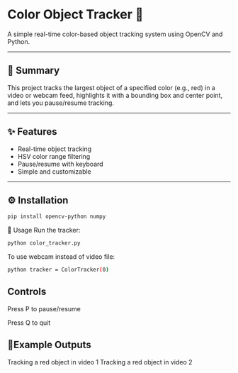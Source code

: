 # Color Object Tracker 🎨

A simple real-time color-based object tracking system using OpenCV and Python.

---

## 🎯 Summary

This project tracks the largest object of a specified color (e.g., red) in a video or webcam feed, highlights it with a bounding box and center point, and lets you pause/resume tracking.

---

## ✨ Features

- Real-time object tracking
- HSV color range filtering
- Pause/resume with keyboard
- Simple and customizable

---

## ⚙️ Installation

```bash
pip install opencv-python numpy
```
🚀 Usage
Run the tracker:
```bash
python color_tracker.py
```
To use webcam instead of video file:
```bash
python tracker = ColorTracker(0)
```
## Controls
Press P to pause/resume

Press Q to quit

## 📸Example Outputs

Tracking a red object in video 1
Tracking a red object in video 2
